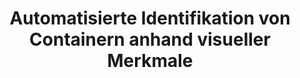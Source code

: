 ---
id: containervision
title: "Automatisierte Identifikation von Containern anhand visueller Merkmale"
title_project: "Automatisierte Identifikation von Containern anhand visueller Merkmale"
title_short: "ContainerVision"
period: "Okt 23 – Mär 24 (6 Monate)" 
round: "3"
lecture2go: "68036"
uhh_url: "https://www.hcl.uni-hamburg.de/ddlitlab/data-literacy-studierendenprojekte/dritte-foerderrunde/containervision.html"
students: "Louis Gerken, Helena Becker, Lennart Roth"
mentor: "Prof. Dr. Janick Edinger"
text: |
    Das Projekt ContainerVision zielt darauf ab, die Verwaltung von Containern an kleineren Binnen- und Seehäfen zu optimieren. Dazu sollen Luftaufnahmen analysiert werden, um die darauf sichtbaren Container zu identifizieren, sodass Hafenmitarbeiter:innen bei der Suche eines bestimmten Containers unterstützt werden.  

    Bisher müssen Container manuell gesucht werden. Dies ist sehr zeitaufwendig und aufgrund des Einsatzes von Containerstaplern und anderweitigen Fahrzeugen kommt es zu einem hohen Treibstoffverbrauch. Durch unser Projekt werden Luftaufnahmen beispielsweise von Drohnen automatisch ausgewertet unter der Anwendung von Methoden der Computer Vision. In vielen Fällen wird es dabei aufgrund der Aufnahmequalität und der Entfernung nicht möglich sein, die Identifikationsnummern der Container korrekt einzulesen, sodass eine manuelle Identifikation erfolgen muss. Aus diesem Grund erfassen und verarbeiten wir eine Vielzahl von visuellen Merkmalen wie Farbe, Logos, äußere Defekte und Oberflächenstruktur. So lassen sich Drohnenflüge signifikant vereinfachen, wodurch häufigere Scans und somit eine höhere temporale Auflösung ermöglicht werden. 

    Die Durchführung des Projektes umfasst mehrere Schritte. Ausgangspunkt ist die Datenerhebung, gefolgt von der Datenaufbereitung, um eine Datenbank bezüglich der Containermerkmale zu konstruieren. Mittels einer von uns entwickelten Bildverarbeitungspipeline kann anschließend eine Identifikation der Container stattfinden, wobei die genannten visuellen Merkmale als Klassifikationsparameter dienen.

    Darauffolgend liegt der Fokus auf der Erkennung von spezifischen Containern. Die erfassten Informationen werden mit einer Datenbank abgeglichen, um die Kandidaten für mögliche korrekte Identifikationsnummern einzugrenzen und schlussendlich einen Container eindeutig zu identifizieren. Die Datenbank wird um die Merkmale neu erfasster Container ergänzt. Diese automatisierte Identifikation von Containern unter Einbeziehung visueller Merkmale existiert bisher noch nicht. 

    Konkret könnte die Bildverarbeitungspipeline wie folgt aussehen: Nach dem Laden des Bildes erfolgt eine Skalierung, eine Rauschreduktion und Kontrastanpassung zur Verbesserung der Bildqualität. Zusätzlich wird ein Farbkalibrierungsprozess im Zusammenhang mit einem Histogrammausgleich durchgeführt, um Aufnahmen unter verschiedenen Lichtverhältnissen vergleichbar zu machen. Daraufhin erfolgt die Container-Erkennung und -Segmentierung, mit dem Ziel, die Container in der Aufnahme zu lokalisieren und von ihrem Hintergrund zu separieren.

    Anschließend werden die Container nach ihren visuellen Merkmalen klassifiziert, welche mithilfe von herkömmlichen analytischen sowie maschinellen Lernverfahren gewonnen werden. Hierzu gehört unter anderem die Erfassung der Identifikationsnummer durch eine optische Zeichenerkennung (OCR). Das Training der Algorithmen erfolgt im Voraus mit einer ausreichenden Menge an Daten in Form von Containern mit entsprechenden Labels. Die Zustandserfassung des Containers, beispielsweise in Anbetracht möglicher Defekte und Farben, kann durch Bildsegmentierung, Bildvergleich, Objektverfolgung und Mustererkennung erfolgen.

    Nach der Klassifizierung erfolgt die Identifikation der einzelnen Container basierend auf den Klassifizierungsergebnissen mithilfe von Entscheidungsbäumen oder neuronalen Netzwerken. Auf diese Weise trägt das Projekt ContainerVision zu einer effizienteren Hafenlogistik und zu einer Verbesserung der ökonomischen und ökologischen Nachhaltigkeit bei. Darüber hinaus fördert ContainerVision den Einsatz von Drohnentechnologie, Bildverarbeitung und maschinellem Lernen in der Logistikbranche.  

image: "https://www.hcl.uni-hamburg.de/18288348/pexels-tom-fisk-1427107-733x414-9d8644c7f263129f61f178d1faad9688ad2fd20b.jpg"
image_credit: "Tom Fisk / Pexels"
---